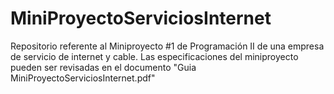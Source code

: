 # MiniProyectoServiciosInternet
Repositorio referente al Miniproyecto #1 de Programación II de una empresa de servicio de internet y cable.
Las especificaciones del miniproyecto pueden ser revisadas en el documento "Guia MiniProyectoServiciosInternet.pdf"

